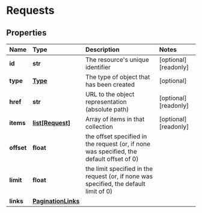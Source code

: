 # Requests

## Properties

| Name | Type | Description | Notes |
| :--- | :--- | :--- | :--- |
| **id** | **str** | The resource's unique identifier | \[optional\] \[readonly\] |
| **type** | [**Type**](type.md) | The type of object that has been created | \[optional\] |
| **href** | **str** | URL to the object representation \(absolute path\) | \[optional\] \[readonly\] |
| **items** | [**list\[Request\]**](request.md) | Array of items in that collection | \[optional\] \[readonly\] |
| **offset** | **float** | the offset specified in the request \(or, if none was specified, the default offset of 0\) |  |
| **limit** | **float** | the limit specified in the request \(or, if none was specified, the default limit of 0\) |  |
| **links** | [**PaginationLinks**](paginationlinks.md) |  |  |

